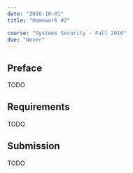 ```yaml
---
date: "2016-10-01"
title: "Homework #2"

course: "Systems Security - Fall 2016"
due: "Never"
---
```


## Preface
TODO

## Requirements
TODO

## Submission
TODO